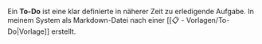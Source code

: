 Ein **To-Do** ist eine klar definierte in näherer Zeit zu erledigende Aufgabe. In meinem System als Markdown-Datei nach einer [[📋 - Vorlagen/To-Do|Vorlage]] erstellt.